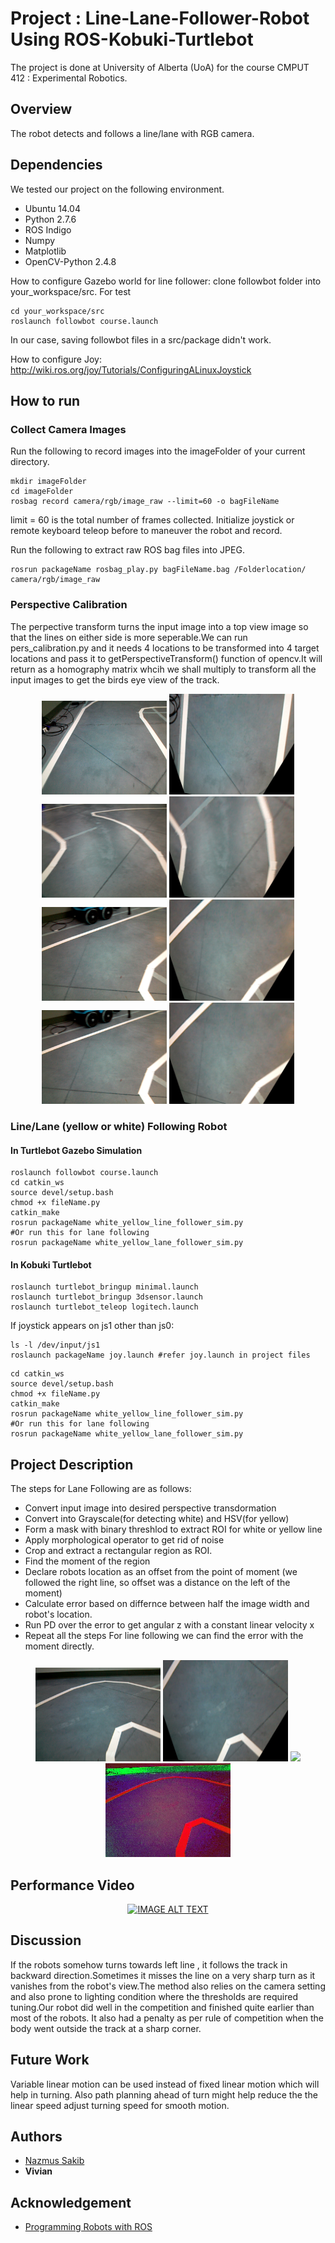 # Project : Line-Lane-Follower-Robot Using ROS-Kobuki-Turtlebot
The project is done at University of Alberta (UoA) for the course CMPUT 412 : Experimental Robotics.

## Overview
The robot detects and follows a line/lane with RGB camera.


## Dependencies

We tested our project on the following environment.
* Ubuntu 14.04
* Python 2.7.6
* ROS Indigo
* Numpy
* Matplotlib
* OpenCV-Python 2.4.8

How to configure Gazebo world for line follower:
clone followbot folder into your_workspace/src. For test 
```
cd your_workspace/src
roslaunch followbot course.launch
```
In our case, saving followbot files in a src/package didn't work. 

How to configure Joy:
http://wiki.ros.org/joy/Tutorials/ConfiguringALinuxJoystick

## How to run 
### Collect Camera Images
Run the following to record images into the imageFolder of your current directory.
```
mkdir imageFolder
cd imageFolder
rosbag record camera/rgb/image_raw --limit=60 -o bagFileName 
```
limit = 60 is the total number of frames collected.
Initialize joystick or remote keyboard teleop before to maneuver the robot and record.

Run the following to extract raw ROS bag files into JPEG.
```
rosrun packageName rosbag_play.py bagFileName.bag /Folderlocation/ camera/rgb/image_raw
```

### Perspective Calibration

The perpective transform turns the input image into a top view image so that the lines on either side is more seperable.We can run pers_calibration.py and it needs 4 locations to be transformed into 4 target locations and pass it to getPerspectiveTransform() function of opencv.It will return as a homography matrix whcih we shall multiply to transform all the input images to get the birds eye view of the track.

<div align="center">
  <img src ="img_src/im5.png" width ="200"> <img src ="img_src/im5_pers.jpeg" width ="200"> <img src ="img_src/im4.png" width ="200"> <img src ="img_src/im4_pers.jpeg" width ="200">
</div>
<div align="center">
  <img src ="img_src/im3.png" width ="200"> <img src ="img_src/im3_pers.jpeg" width ="200"> <img src ="img_src/im3.png" width ="200"> <img src ="img_src/im3_pers.jpeg" width ="200">
</div>


### Line/Lane (yellow or white) Following Robot
#### In Turtlebot Gazebo Simulation 
```
roslaunch followbot course.launch
cd catkin_ws
source devel/setup.bash
chmod +x fileName.py
catkin_make
rosrun packageName white_yellow_line_follower_sim.py
#Or run this for lane following
rosrun packageName white_yellow_lane_follower_sim.py 
```
#### In Kobuki Turtlebot
```
roslaunch turtlebot_bringup minimal.launch
roslaunch turtlebot_bringup 3dsensor.launch
roslaunch turtlebot_teleop logitech.launch 
```

If joystick appears on js1 other than js0:
```
ls -l /dev/input/js1
roslaunch packageName joy.launch #refer joy.launch in project files
```
```
cd catkin_ws
source devel/setup.bash
chmod +x fileName.py
catkin_make
rosrun packageName white_yellow_line_follower_sim.py
#Or run this for lane following
rosrun packageName white_yellow_lane_follower_sim.py 
```

## Project Description
The steps for Lane Following are as follows:
* Convert input image into desired perspective transdormation
* Convert into Grayscale(for detecting white) and HSV(for yellow)
* Form a mask with binary threshlod to extract ROI for white or yellow line
* Apply morphological operator to get rid of noise
* Crop and extract a rectangular region as ROI.
* Find the moment of the region
* Declare robots location as an offset from the point of moment (we followed the right line, so offset was a distance on the left of the moment)
* Calculate error based on differnce between half the image width and robot's location.
* Run PD over the error to get angular z with a constant linear velocity x
* Repeat all the steps
For line following we can find the error with the moment directly.

<div align="center">
  <img src ="img_src/im1.png" width ="200"> <img src ="img_src/im1_pers.jpeg" width ="200"> <img src ="img_src/im1_gray.png" width ="200"> <img src ="img_src/im1_hsv.jpeg" width ="200">
</div>


## Performance Video
<div align="center">
  <a href="https://www.youtube.com/watch?v=YSfXsihIQsc"><img src="https://img.youtube.com/vi/YSfXsihIQsc/0.jpg" alt="IMAGE ALT TEXT"></a>
</div>

## Discussion
If the robots somehow turns towards left line , it follows the track in backward direction.Sometimes it misses the line on a very sharp turn as it vanishes from the robot's view.The method also relies on the camera setting and also prone to lighting condition where the thresholds are required tuning.Our robot did well in the competition and finished quite earlier than most of the robots. It also had a penalty as per rule of competition when the body went outside the track at a sharp corner.

## Future Work
Variable linear motion can be used instead of fixed linear motion which will help in turning. Also path planning ahead of turn might help reduce the the linear speed adjust turning speed for smooth motion.

## Authors

* [Nazmus Sakib](https://github.com/nsa31)
* **Vivian**
## Acknowledgement 

* [Programming Robots with ROS](https://github.com/osrf/rosbook/blob/master)

